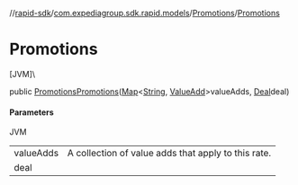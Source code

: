 //[rapid-sdk](../../../index.md)/[com.expediagroup.sdk.rapid.models](../index.md)/[Promotions](index.md)/[Promotions](-promotions.md)

# Promotions

[JVM]\

public [Promotions](index.md)[Promotions](-promotions.md)([Map](https://docs.oracle.com/javase/8/docs/api/java/util/Map.html)&lt;[String](https://docs.oracle.com/javase/8/docs/api/java/lang/String.html), [ValueAdd](../-value-add/index.md)&gt;valueAdds, [Deal](../-deal/index.md)deal)

#### Parameters

JVM

| | |
|---|---|
| valueAdds | A collection of value adds that apply to this rate. |
| deal |
